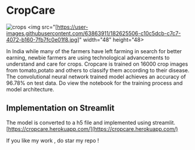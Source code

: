 # CropCare
![crops](https://user-images.githubusercontent.com/63863911/182625506-c10c5dcb-c7c7-4072-b160-7fb7fc0e01f8.jpg)
<img src="[https://user-images.githubusercontent.com/63863911/182625506-c10c5dcb-c7c7-4072-b160-7fb7fc0e01f8.jpg]" width="48" height="48>
                                                                                                                                      
In India while many of the farmers have left farming in search for better earning, newbie farmers are using technological advancements
to understand and care for crops.
Cropcare is trained on 16000 crop images from tomato,potato and others to classify them according to their disease. The convolutional neural network 
trained model achieves an accuracy of 96.78% on test data. Do view the notebook for the training process and model architecture. 

## Implementation on Streamlit

The model is converted to a h5 file and implemented using streamlit.
[https://cropcare.herokuapp.com/](https://cropcare.herokuapp.com/)

If you like my work , do star my repo ! 

